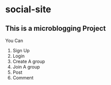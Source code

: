 # social-site
## This is a microblogging Project


You Can
<ol>
  <li>Sign Up</li>
  <li>Login</li>
  <li>Create A group</li>
  <li>Join A group</li>
  <li>Post</li>
  <li>Comment</li>
 </ol>
